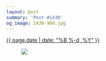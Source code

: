```yaml
---
layout: post
summary: 'Post #1430'
og_image: 1430-960.jpg
---
```


<p>
 <time>
  <a href="/1430">
   {{ page.date | date: "%B %-d, %Y" }}
  </a>
 </time>
 <a href="/1430">
  <figure data-taken="8/16/2021">
   <img sizes="(min-width: 700px) 50vw, calc(100vw - 2rem)" src="{{ site.assets_url }}/1430-480.jpg" srcset="{{ site.assets_url }}/1430-240.jpg 240w, {{ site.assets_url }}/1430-480.jpg 480w, {{ site.assets_url }}/1430-720.jpg 720w, {{ site.assets_url }}/1430-960.jpg 960w"/>
  </figure>
 </a>
</p>
